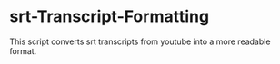 srt-Transcript-Formatting
=========================
This script converts srt transcripts from youtube into a more readable format.
